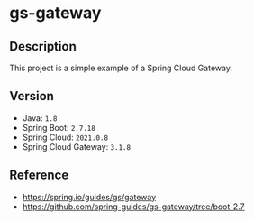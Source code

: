 # gs-gateway

## Description
This project is a simple example of a Spring Cloud Gateway.

## Version
- Java: `1.8`
- Spring Boot: `2.7.18`
- Spring Cloud: `2021.0.8`
- Spring Cloud Gateway: `3.1.8`

## Reference
- https://spring.io/guides/gs/gateway
- https://github.com/spring-guides/gs-gateway/tree/boot-2.7
